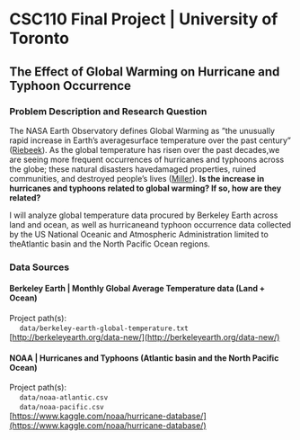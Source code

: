 # CSC110 Final Project | University of Toronto

## The Effect of Global Warming on Hurricane and Typhoon Occurrence

### Problem Description and Research Question

The  NASA  Earth  Observatory  defines  Global  Warming  as  ”the  unusually  rapid  increase  in  Earth’s  averagesurface temperature over the past century” ([Riebeek](https://earthobservatory.nasa.gov/features/GlobalWarming)).  As the global temperature has risen over the past decades,we are seeing more frequent occurrences of hurricanes and typhoons across the globe; these natural disasters havedamaged properties, ruined communities, and destroyed people’s lives ([Miller](https://www.nationalgeographic.com/magazine/2012/09/extreme-weather-global-climate-change-effects/)). **Is the increase in hurricanes and typhoons related to global warming? If so, how are they related?**

I will analyze global temperature data procured by Berkeley Earth across land and ocean, as well as hurricaneand typhoon occurrence data collected by the US National Oceanic and Atmospheric Administration limited to theAtlantic basin and the North Pacific Ocean regions.

### Data Sources

#### Berkeley Earth | Monthly Global Average Temperature data (Land + Ocean)
Project path(s):   
&emsp; `data/berkeley-earth-global-temperature.txt`   
[http://berkeleyearth.org/data-new/](http://berkeleyearth.org/data-new/)   

#### NOAA | Hurricanes and Typhoons (Atlantic basin and the North Pacific Ocean)
Project path(s):   
&emsp; `data/noaa-atlantic.csv`   
&emsp; `data/noaa-pacific.csv`   
[https://www.kaggle.com/noaa/hurricane-database/](https://www.kaggle.com/noaa/hurricane-database/)

